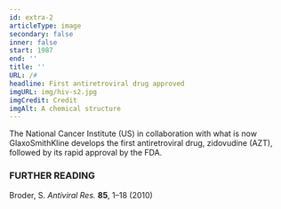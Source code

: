 ```yaml
---
id: extra-2
articleType: image
secondary: false
inner: false
start: 1987 
end: ''
title: ''
URL: /#
headline: First antiretroviral drug approved
imgURL: img/hiv-s2.jpg
imgCredit: Credit
imgAlt: A chemical structure
---
```

The National Cancer Institute (US) in collaboration with what is now GlaxoSmithKline develops the first antiretroviral drug, zidovudine (AZT), followed by its rapid approval by the FDA. 
<h3>FURTHER READING</h3>
Broder, S. <em>Antiviral Res.</em> <strong>85</strong>, 1–18 (2010)